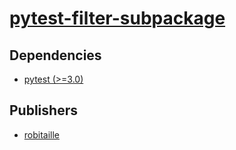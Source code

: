 # [pytest-filter-subpackage](https://pypi.org/project/pytest-filter-subpackage)

## Dependencies
- [pytest (>=3.0)](packages/p/pytest.md)



## Publishers
- [robitaille](https://pypi.org/user/robitaille)

